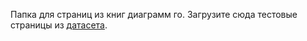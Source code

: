 Папка для страниц из книг диаграмм го. Загрузите сюда тестовые страницы из
[датасета](../../docs/urls.md).